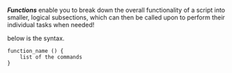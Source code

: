***Functions*** enable you to break down the overall functionality of a script into smaller, logical subsections, which can then be called upon to perform their individual tasks 
when needed!

below is the syntax.

```
function_name () {
    list of the commands
}
```

